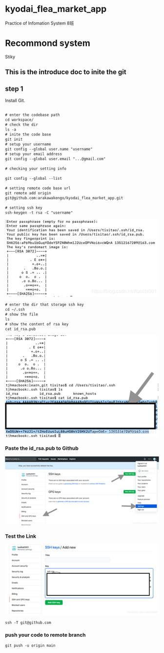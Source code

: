 # kyodai_flea_market_app
Practice of Infomation System 8班

# Recommond system
Stiky
## This is the introduce doc to inite the git

## step 1

Install Git.

```shell

# enter the codebase path
cd workspace/
# check the dir
ls -a
# inite the code base
git init
# setup your username 
git config --global user.name "username"
# setup your email address
git config --global user.email "...@gmail.com"

# checking your setting info

git config --global --list

# setting remote code base url 
git remote add origin git@github.com:arakawakengo/kyodai_flea_market_app.git

# setting ssh key
ssh-keygen -t rsa -C "username"
```
![rsa key](img/20200810174740183.png)
```
# enter the dir that storage ssh key 
cd ~/.ssh
# show the file 
ls
# show the content of rsa key
cat id_rsa.pub
```
![id_rsa.pub](img/20200810180651227.png)
### Paste the id_rsa.pub to Github
![key gitbub](img/20200810181625337.png)

### Test the Link 
![add key to github](img/20200810181903438.png)

```
ssh -T git@github.com
```
### push your code to remote branch

```
git push -u origin main
```